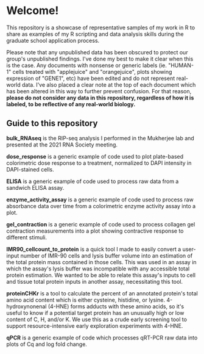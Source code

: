 # Welcome! 

This repository is a showcase of representative samples of my work in R to share as examples of my R scripting and data analysis skills during the graduate school application process.

Please note that any unpublished data has been obscured to protect our group's unpublished findings. I've done my best to make it clear when this is the case. Any documents with nonsense or generic labels (ie. "HUMAN-1" cells treated with "applejuice" and "orangejuice", plots showing expression of "GENE1", etc) have been edited and do not represent real-world data. I've also placed a clear note at the top of each document which has been altered in this way to further prevent confusion. For that reason, **please do not consider any data in this repository, regardless of how it is labeled, to be reflective of any real-world biology.**

## Guide to this repository

**bulk_RNAseq** is the RIP-seq analysis I performed in the Mukherjee lab and presented at the 2021 RNA Society meeting.

**dose_response** is a generic example of code used to plot plate-based colorimetric dose response to a treatment, normalized to DAPI intensity in DAPI-stained cells.

**ELISA** is a generic example of code used to process raw data from a sandwich ELISA assay.

**enzyme_activity_assay** is a generic example of code used to process raw absorbance data over time from a colorimetric enzyme activity assay into a plot. 

**gel_contraction** is a generic example of code used to process collagen gel contraction measurements into a plot showing contractive response to different stimuli.

**IMR90_cellcount_to_protein** is a quick tool I made to easily convert a user-input number of IMR-90 cells and lysis buffer volume into an estimation of the total protein mass contained in those cells. This was used in an assay in which the assay's lysis buffer was incompatible with any accessible total protein estimation. We wanted to be able to relate this assay's inputs to cell and tissue total protein inputs in another assay, necessitating this tool.

**proteinCHKr** is a tool to calculate the percent of an annotated protein's total amino acid content which is either cysteine, histidine, or lysine. 4-hydroxynonenal (4-HNE) forms adducts with these amino acids, so it's useful to know if a potential target protein has an unusually high or low content of C, H, and/or K. We use this as a crude early screening tool to support resource-intensive early exploration experiments with 4-HNE.

**qPCR** is a generic example of code which processes qRT-PCR raw data into plots of Cq and log fold change.
